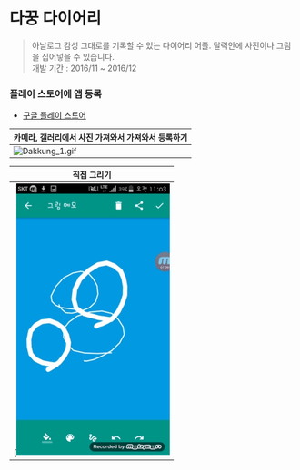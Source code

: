# 다꿍 다이어리 

> 아날로그 감성 그대로를 기록할 수 있는 다이어리 어플. 달력안에 사진이나 그림을 집어넣을 수 있습니다.<br/>
> 개발 기간 : 2016/11 ~ 2016/12

### 플레이 스토어에 앱 등록
 - [구글 플레이 스토어](https://play.google.com/store/apps/details?id=com.untie.daywal&hl=ko)
 

| 카메라, 갤러리에서 사진 가져와서 가져와서 등록하기 | 
| --- | 
| ![Dakkung_1.gif](dakkung_1.gif)  | 

| 직접 그리기 |
| --- |
[![Dakkung_2.gif](dakkung_2.gif) |

